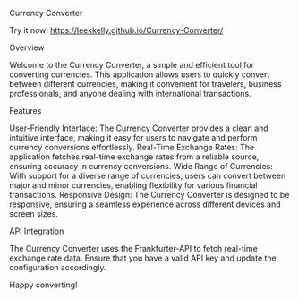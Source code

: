 Currency Converter

Try it now!
https://leekkelly.github.io/Currency-Converter/

Overview

Welcome to the Currency Converter, a simple and efficient tool for converting currencies. This application allows users to quickly convert between different currencies, making it convenient for travelers, business professionals, and anyone dealing with international transactions.

Features

User-Friendly Interface: The Currency Converter provides a clean and intuitive interface, making it easy for users to navigate and perform currency conversions effortlessly.
Real-Time Exchange Rates: The application fetches real-time exchange rates from a reliable source, ensuring accuracy in currency conversions.
Wide Range of Currencies: With support for a diverse range of currencies, users can convert between major and minor currencies, enabling flexibility for various financial transactions.
Responsive Design: The Currency Converter is designed to be responsive, ensuring a seamless experience across different devices and screen sizes.

API Integration

The Currency Converter uses the Frankfurter-API to fetch real-time exchange rate data. Ensure that you have a valid API key and update the configuration accordingly.

Happy converting!
